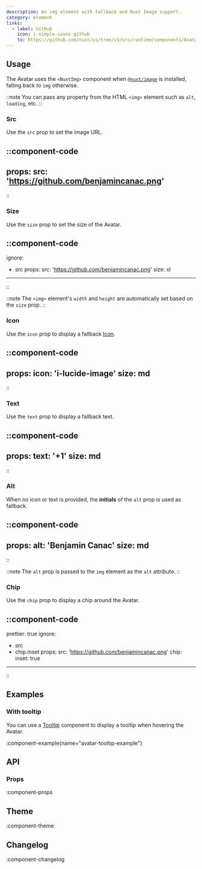 ```yaml
---
description: An img element with fallback and Nuxt Image support.
category: element
links:
  - label: GitHub
    icon: i-simple-icons-github
    to: https://github.com/nuxt/ui/tree/v3/src/runtime/components/Avatar.vue
---
```


## Usage

The Avatar uses the `<NuxtImg>` component when [`@nuxt/image`](https://github.com/nuxt/image) is installed, falling back to `img` otherwise.

::note
You can pass any property from the HTML `<img>` element such as `alt`, `loading`, etc.
::

### Src

Use the `src` prop to set the image URL.

::component-code
---
props:
  src: 'https://github.com/benjamincanac.png'
---
::

### Size

Use the `size` prop to set the size of the Avatar.

::component-code
---
ignore:
  - src
props:
  src: 'https://github.com/benjamincanac.png'
  size: xl
---
::

::note
The `<img>` element's `width` and `height` are automatically set based on the `size` prop.
::

### Icon

Use the `icon` prop to display a fallback [Icon](/components/icon).

::component-code
---
props:
  icon: 'i-lucide-image'
  size: md
---
::

### Text

Use the `text` prop to display a fallback text.

::component-code
---
props:
  text: '+1'
  size: md
---
::

### Alt

When no icon or text is provided, the **initials** of the `alt` prop is used as fallback.

::component-code
---
props:
  alt: 'Benjamin Canac'
  size: md
---
::

::note
The `alt` prop is passed to the `img` element as the `alt` attribute.
::

### Chip

Use the `chip` prop to display a chip around the Avatar.

::component-code
---
prettier: true
ignore:
  - src
  - chip.inset
props:
  src: 'https://github.com/benjamincanac.png'
  chip:
    inset: true
---
::

## Examples

### With tooltip

You can use a [Tooltip](/components/tooltip) component to display a tooltip when hovering the Avatar.

:component-example{name="avatar-tooltip-example"}

## API

### Props

:component-props

## Theme

:component-theme

## Changelog

:component-changelog
